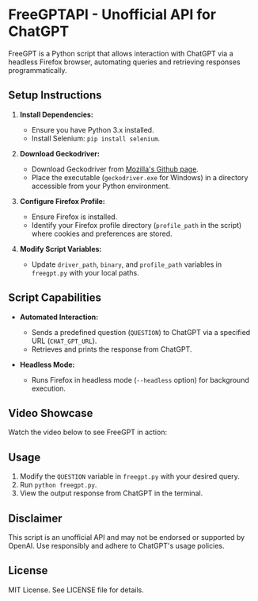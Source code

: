 # FreeGPTAPI - Unofficial API for ChatGPT

FreeGPT is a Python script that allows interaction with ChatGPT via a headless Firefox browser, automating queries and retrieving responses programmatically.

## Setup Instructions

1. **Install Dependencies:**
   - Ensure you have Python 3.x installed.
   - Install Selenium: `pip install selenium`.

2. **Download Geckodriver:**
   - Download Geckodriver from [Mozilla's Github page](https://github.com/mozilla/geckodriver/releases).
   - Place the executable (`geckodriver.exe` for Windows) in a directory accessible from your Python environment.

3. **Configure Firefox Profile:**
   - Ensure Firefox is installed.
   - Identify your Firefox profile directory (`profile_path` in the script) where cookies and preferences are stored.

4. **Modify Script Variables:**
   - Update `driver_path`, `binary`, and `profile_path` variables in `freegpt.py` with your local paths.

## Script Capabilities

- **Automated Interaction:**
  - Sends a predefined question (`QUESTION`) to ChatGPT via a specified URL (`CHAT_GPT_URL`).
  - Retrieves and prints the response from ChatGPT.

- **Headless Mode:**
  - Runs Firefox in headless mode (`--headless` option) for background execution.

## Video Showcase

Watch the video below to see FreeGPT in action:







## Usage

1. Modify the `QUESTION` variable in `freegpt.py` with your desired query.
2. Run `python freegpt.py`.
3. View the output response from ChatGPT in the terminal.

## Disclaimer

This script is an unofficial API and may not be endorsed or supported by OpenAI. Use responsibly and adhere to ChatGPT's usage policies.

## License

MIT License. See LICENSE file for details.
